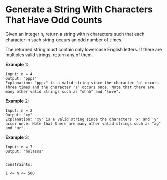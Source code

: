 # Generate a String With Characters That Have Odd Counts

Given an integer n, return a string with n characters such that each character
in such string occurs an odd number of times.

The returned string must contain only lowercase English letters. If there are
multiples valid strings, return any of them.

**Example** 1:

```
Input: n = 4
Output: "pppz"
Explanation: "pppz" is a valid string since the character 'p' occurs three times and the character 'z' occurs once. Note that there are many other valid strings such as "ohhh" and "love".
```

**Example** 2:

```
Input: n = 2
Output: "xy"
Explanation: "xy" is a valid string since the characters 'x' and 'y' occur once. Note that there are many other valid strings such as "ag" and "ur".
```

**Example** 3:

```
Input: n = 7
Output: "holasss"


Constraints:

1 <= n <= 500
```
